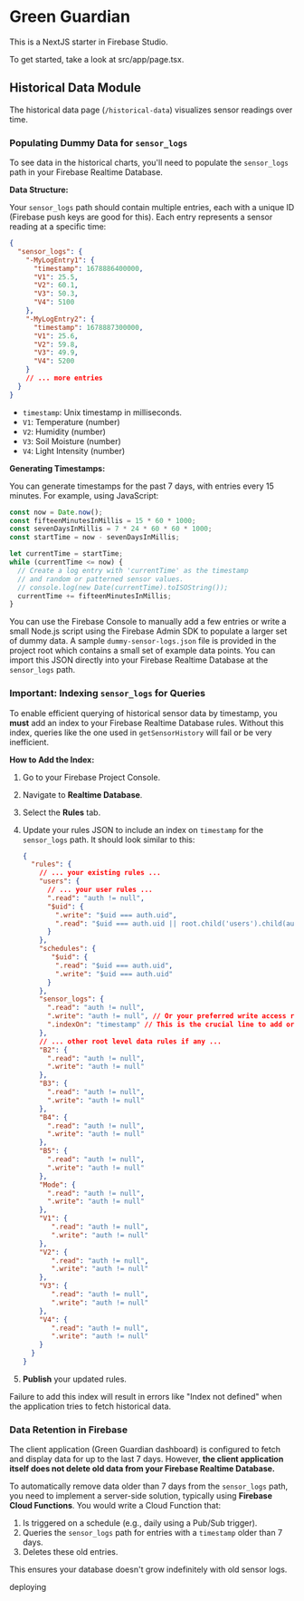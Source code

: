 
# Green Guardian

This is a NextJS starter in Firebase Studio.

To get started, take a look at src/app/page.tsx.

## Historical Data Module

The historical data page (`/historical-data`) visualizes sensor readings over time.

### Populating Dummy Data for `sensor_logs`

To see data in the historical charts, you'll need to populate the `sensor_logs` path in your Firebase Realtime Database.

**Data Structure:**

Your `sensor_logs` path should contain multiple entries, each with a unique ID (Firebase push keys are good for this). Each entry represents a sensor reading at a specific time:

```json
{
  "sensor_logs": {
    "-MyLogEntry1": {
      "timestamp": 1678886400000, 
      "V1": 25.5,           
      "V2": 60.1,           
      "V3": 50.3,           
      "V4": 5100            
    },
    "-MyLogEntry2": {
      "timestamp": 1678887300000, 
      "V1": 25.6,
      "V2": 59.8,
      "V3": 49.9,
      "V4": 5200
    }
    // ... more entries
  }
}
```

*   `timestamp`: Unix timestamp in milliseconds.
*   `V1`: Temperature (number)
*   `V2`: Humidity (number)
*   `V3`: Soil Moisture (number)
*   `V4`: Light Intensity (number)

**Generating Timestamps:**

You can generate timestamps for the past 7 days, with entries every 15 minutes. For example, using JavaScript:

```javascript
const now = Date.now();
const fifteenMinutesInMillis = 15 * 60 * 1000;
const sevenDaysInMillis = 7 * 24 * 60 * 60 * 1000;
const startTime = now - sevenDaysInMillis;

let currentTime = startTime;
while (currentTime <= now) {
  // Create a log entry with 'currentTime' as the timestamp
  // and random or patterned sensor values.
  // console.log(new Date(currentTime).toISOString()); 
  currentTime += fifteenMinutesInMillis;
}
```

You can use the Firebase Console to manually add a few entries or write a small Node.js script using the Firebase Admin SDK to populate a larger set of dummy data. A sample `dummy-sensor-logs.json` file is provided in the project root which contains a small set of example data points. You can import this JSON directly into your Firebase Realtime Database at the `sensor_logs` path.

### **Important: Indexing `sensor_logs` for Queries**

To enable efficient querying of historical sensor data by timestamp, you **must** add an index to your Firebase Realtime Database rules. Without this index, queries like the one used in `getSensorHistory` will fail or be very inefficient.

**How to Add the Index:**

1.  Go to your Firebase Project Console.
2.  Navigate to **Realtime Database**.
3.  Select the **Rules** tab.
4.  Update your rules JSON to include an index on `timestamp` for the `sensor_logs` path. It should look similar to this:

    ```json
    {
      "rules": {
        // ... your existing rules ...
        "users": {
          // ... your user rules ...
          ".read": "auth != null",
          "$uid": {
            ".write": "$uid === auth.uid",
            ".read": "$uid === auth.uid || root.child('users').child(auth.uid).child('role').val() === 'admin'"
          }
        },
        "schedules": {
           "$uid": {
            ".read": "$uid === auth.uid",
            ".write": "$uid === auth.uid"
          }
        },
        "sensor_logs": {
          ".read": "auth != null", 
          ".write": "auth != null", // Or your preferred write access rule, e.g., only specific devices/admins can write
          ".indexOn": "timestamp" // This is the crucial line to add or ensure exists
        },
        // ... other root level data rules if any ...
        "B2": { 
          ".read": "auth != null",
          ".write": "auth != null"
        },
        "B3": {
          ".read": "auth != null",
          ".write": "auth != null"
        },
        "B4": {
          ".read": "auth != null",
          ".write": "auth != null"
        },
        "B5": {
          ".read": "auth != null",
          ".write": "auth != null"
        },
        "Mode": {
          ".read": "auth != null",
          ".write": "auth != null"
        },
        "V1": {
           ".read": "auth != null",
           ".write": "auth != null" 
        },
        "V2": {
           ".read": "auth != null",
           ".write": "auth != null"
        },
        "V3": {
           ".read": "auth != null",
           ".write": "auth != null"
        },
        "V4": {
           ".read": "auth != null",
           ".write": "auth != null"
        }
      }
    }
    ```

5.  **Publish** your updated rules.

Failure to add this index will result in errors like "Index not defined" when the application tries to fetch historical data.

### Data Retention in Firebase

The client application (Green Guardian dashboard) is configured to fetch and display data for up to the last 7 days. However, **the client application itself does not delete old data from your Firebase Realtime Database.**

To automatically remove data older than 7 days from the `sensor_logs` path, you need to implement a server-side solution, typically using **Firebase Cloud Functions**. You would write a Cloud Function that:
1.  Is triggered on a schedule (e.g., daily using a Pub/Sub trigger).
2.  Queries the `sensor_logs` path for entries with a `timestamp` older than 7 days.
3.  Deletes these old entries.

This ensures your database doesn't grow indefinitely with old sensor logs.

deploying

```